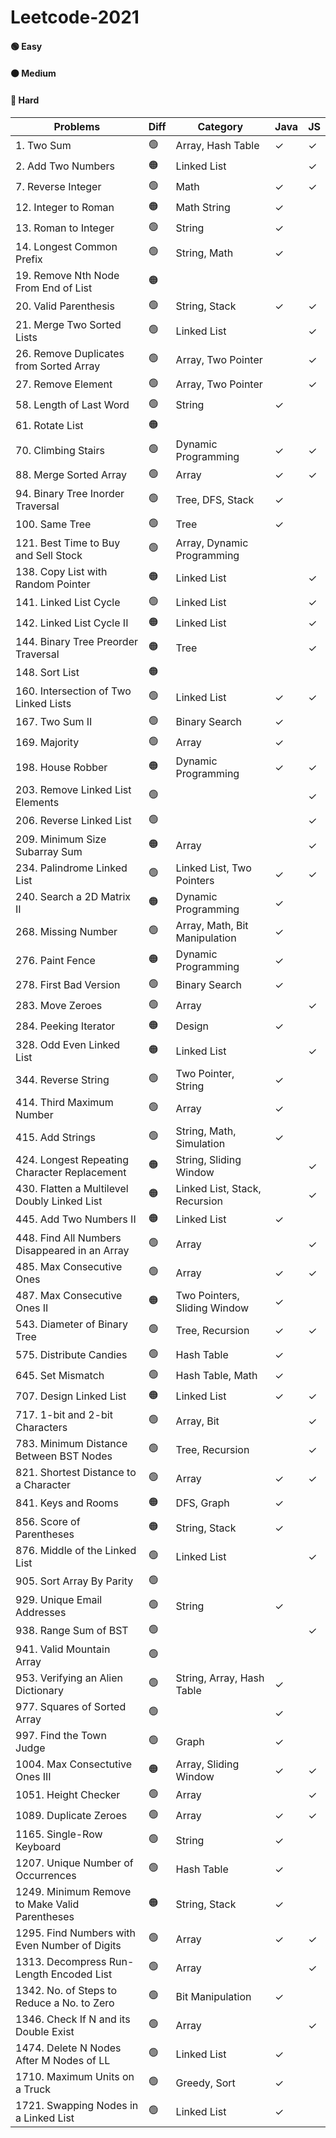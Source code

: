 # Leetcode-2021

#### 🟢 Easy

#### 🟠 Medium

#### 🔴 Hard

| Problems                                       | Diff | Category                      | Java    | JS      |
| ---------------------------------------------- | ---- | ----------------------------- | ------- | ------- |
| 1. Two Sum                                     | 🟢   | Array, Hash Table             | &check; | &check; |
| 2. Add Two Numbers                             | 🟠   | Linked List                   |         | &check; |
| 7. Reverse Integer                             | 🟢   | Math                          | &check; | &check; |
| 12. Integer to Roman                           | 🟠   | Math String                   | &check; |         |
| 13. Roman to Integer                           | 🟢   | String                        | &check; |         |
| 14. Longest Common Prefix                      | 🟢   | String, Math                  | &check; |         |
| 19. Remove Nth Node From End of List           | 🟠   |                               |         |         |
| 20. Valid Parenthesis                          | 🟢   | String, Stack                 | &check; | &check; |
| 21. Merge Two Sorted Lists                     | 🟢   | Linked List                   |         | &check; |
| 26. Remove Duplicates from Sorted Array        | 🟢   | Array, Two Pointer            |         | &check; |
| 27. Remove Element                             | 🟢   | Array, Two Pointer            |         | &check; |
| 58. Length of Last Word                        | 🟢   | String                        | &check; |         |
| 61. Rotate List                                | 🟠   |                               |         |         |
| 70. Climbing Stairs                            | 🟢   | Dynamic Programming           | &check; | &check; |
| 88. Merge Sorted Array                         | 🟢   | Array                         | &check; | &check; |
| 94. Binary Tree Inorder Traversal              | 🟢   | Tree, DFS, Stack              | &check; |         |
| 100. Same Tree                                 | 🟢   | Tree                          | &check; |         |
| 121. Best Time to Buy and Sell Stock           | 🟢   | Array, Dynamic Programming    |         |         |
| 138. Copy List with Random Pointer             | 🟠   | Linked List                   |         | &check; |
| 141. Linked List Cycle                         | 🟢   | Linked List                   |         | &check; |
| 142. Linked List Cycle II                      | 🟠   | Linked List                   |         | &check; |
| 144. Binary Tree Preorder Traversal            | 🟠   | Tree                          |         | &check; |
| 148. Sort List                                 | 🟠   |                               |         |         |
| 160. Intersection of Two Linked Lists          | 🟢   | Linked List                   | &check; | &check; |
| 167. Two Sum II                                | 🟢   | Binary Search                 | &check; |         |
| 169. Majority                                  | 🟢   | Array                         | &check; |         |
| 198. House Robber                              | 🟠   | Dynamic Programming           | &check; | &check; |
| 203. Remove Linked List Elements               | 🟢   |                               |         | &check; |
| 206. Reverse Linked List                       | 🟢   |                               |         | &check; |
| 209. Minimum Size Subarray Sum                 | 🟠   | Array                         |         | &check; |
| 234. Palindrome Linked List                    | 🟢   | Linked List, Two Pointers     | &check; | &check; |
| 240. Search a 2D Matrix II                     | 🟠   | Dynamic Programming           | &check; |         |
| 268. Missing Number                            | 🟢   | Array, Math, Bit Manipulation | &check; |         |
| 276. Paint Fence                               | 🟠   | Dynamic Programming           | &check; |         |
| 278. First Bad Version                         | 🟢   | Binary Search                 | &check; |         |
| 283. Move Zeroes                               | 🟢   | Array                         |         | &check; |
| 284. Peeking Iterator                          | 🟠   | Design                        | &check; |         |
| 328. Odd Even Linked List                      | 🟠   | Linked List                   |         | &check; |
| 344. Reverse String                            | 🟢   | Two Pointer, String           | &check; |         |
| 414. Third Maximum Number                      | 🟢   | Array                         | &check; |         |
| 415. Add Strings                               | 🟢   | String, Math, Simulation      | &check; |         |
| 424. Longest Repeating Character Replacement   | 🟠   | String, Sliding Window        |         | &check; |
| 430. Flatten a Multilevel Doubly Linked List   | 🟠   | Linked List, Stack, Recursion |         | &check; |
| 445. Add Two Numbers II                        | 🟠   | Linked List                   | &check; |         |
| 448. Find All Numbers Disappeared in an Array  | 🟢   | Array                         |         | &check; |
| 485. Max Consecutive Ones                      | 🟢   | Array                         | &check; | &check; |
| 487. Max Consecutive Ones II                   | 🟠   | Two Pointers, Sliding Window  | &check; |         |
| 543. Diameter of Binary Tree                   | 🟢   | Tree, Recursion               | &check; | &check; |
| 575. Distribute Candies                        | 🟢   | Hash Table                    | &check; |         |
| 645. Set Mismatch                              | 🟢   | Hash Table, Math              | &check; |         |
| 707. Design Linked List                        | 🟠   | Linked List                   | &check; | &check; |
| 717. 1-bit and 2-bit Characters                | 🟢   | Array, Bit                    |         | &check; |
| 783. Minimum Distance Between BST Nodes        | 🟢   | Tree, Recursion               |         | &check; |
| 821. Shortest Distance to a Character          | 🟢   | Array                         | &check; | &check; |
| 841. Keys and Rooms                            | 🟠   | DFS, Graph                    | &check; |         |
| 856. Score of Parentheses                      | 🟠   | String, Stack                 | &check; |         |
| 876. Middle of the Linked List                 | 🟢   | Linked List                   |         | &check; |
| 905. Sort Array By Parity                      | 🟢   |                               |         |         |
| 929. Unique Email Addresses                    | 🟢   | String                        | &check; |         |
| 938. Range Sum of BST                          | 🟢   |                               |         | &check; |
| 941. Valid Mountain Array                      | 🟢   |                               |         |         |
| 953. Verifying an Alien Dictionary             | 🟢   | String, Array, Hash Table     | &check; |         |
| 977. Squares of Sorted Array                   | 🟢   |                               | &check; |         |
| 997. Find the Town Judge                       | 🟢   | Graph                         | &check; |         |
| 1004. Max Consectutive Ones III                | 🟠   | Array, Sliding Window         | &check; | &check; |
| 1051. Height Checker                           | 🟢   | Array                         |         | &check; |
| 1089. Duplicate Zeroes                         | 🟢   | Array                         | &check; | &check; |
| 1165. Single-Row Keyboard                      | 🟢   | String                        | &check; |         |
| 1207. Unique Number of Occurrences             | 🟢   | Hash Table                    | &check; |         |
| 1249. Minimum Remove to Make Valid Parentheses | 🟠   | String, Stack                 | &check; |         |
| 1295. Find Numbers with Even Number of Digits  | 🟢   | Array                         | &check; | &check; |
| 1313. Decompress Run-Length Encoded List       | 🟢   | Array                         |         | &check; |
| 1342. No. of Steps to Reduce a No. to Zero     | 🟢   | Bit Manipulation              | &check; |         |
| 1346. Check If N and its Double Exist          | 🟢   | Array                         |         | &check; |
| 1474. Delete N Nodes After M Nodes of LL       | 🟢   | Linked List                   | &check; |         |
| 1710. Maximum Units on a Truck                 | 🟢   | Greedy, Sort                  | &check; |         |
| 1721. Swapping Nodes in a Linked List          | 🟢   | Linked List                   | &check; |         |
